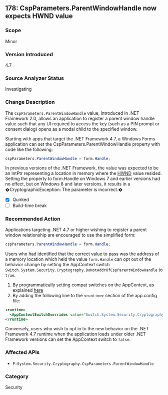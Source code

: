 ## 178: CspParameters.ParentWindowHandle now expects HWND value

### Scope
Minor

### Version Introduced
4.7

### Source Analyzer Status
Investigating

### Change Description
The `CspParameters.ParentWindowHandle` value, introduced in .NET Framework 2.0, allows an application to register a parent window handle value such
that any UI required to access the key (such as a PIN prompt or consent dialog) opens as a modal child to the specified window.

Starting with apps that target the .NET Framework 4.7, a Windows Forms application can set the CspParameters.ParentWindowHandle property with code like the following:

```C#
cspParameters.ParentWindowHandle = form.Handle;
```

In previous versions of the .NET Framework, the value was expected to be an IntPtr representing a location in memory where the
[HWND](https://msdn.microsoft.com/en-us/library/windows/desktop/aa383751(v=vs.85).aspx#HWND) value resided.
Setting the property to form.Handle on Windows 7 and earlier versions had no effect, but on Windows 8 and later versions, it results in a �CryptographicException: The parameter is incorrect.�

- [X] Quirked
- [ ] Build-time break

### Recommended Action
Applications targeting .NET 4.7 or higher wishing to register a parent window relationship are encouraged to use the simplified form:

```C#
cspParameters.ParentWindowHandle = form.Handle;
```

Users who had identified that the correct value to pass was the address of a memory location which held the value `form.Handle` can opt out of the
behavior change by setting the AppContext switch `Switch.System.Security.Cryptography.DoNotAddrOfCspParentWindowHandle` to `true`.

1. By programmatically setting compat switches on the AppContext, as explained [here](http://blogs.msdn.com/b/dotnet/archive/2015/04/29/net-announcements-at-build-2015.aspx#dotnet46)
2. By adding the following line to the `<runtime>` section of the app.config file:

```xml
<runtime>
  <AppContextSwitchOverrides value="Switch.System.Security.Cryptography.DoNotAddrOfCspParentWindowHandle=true"/>
</runtime>
```

Conversely, users who wish to opt in to the new behavior on the .NET Framework 4.7 runtime when the application loads under older .NET Framework versions
can set the AppContext switch to `false`.

### Affected APIs
* `P:System.Security.Cryptography.CspParameters.ParentWindowHandle`

### Category
Security
